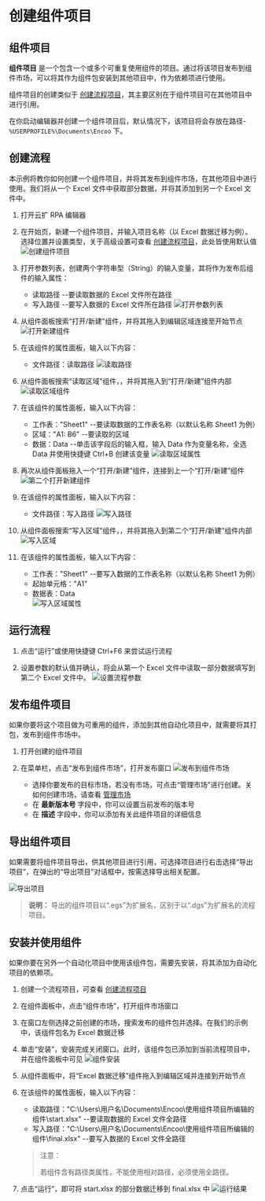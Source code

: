 # 创建组件项目

## 组件项目

**组件项目** 是一个包含一个或多个可重复使用组件的项目。通过将该项目发布到组件市场，可以将其作为组件包安装到其他项目中，作为依赖项进行使用。

组件项目的创建类似于 [创建流程项目](./CreateProject.md)，其主要区别在于组件项目可在其他项目中进行引用。

在你启动编辑器并创建一个组件项目后，默认情况下，该项目将会存放在路径-`%USERPROFILE%\Documents\Encoo` 下。

## 创建流程

本示例将教你如何创建一个组件项目，并将其发布到组件市场，在其他项目中进行使用。我们将从一个 Excel 文件中获取部分数据，并将其添加到另一个 Excel 文件中。

1. 打开云扩 RPA 编辑器

2. 在开始页，新建一个组件项目，并输入项目名称（以 Excel 数据迁移为例）。选择位置并设置类型，关于高级设置可查看 [创建流程项目](./CreateProject.md)，此处皆使用默认值
![创建组件项目](https://docimages.blob.core.chinacloudapi.cn/images/Studio/workingProcess/newlibrary20201112.png)

3. 打开参数列表，创建两个字符串型（String）的输入变量，其将作为发布后组件的输入属性：
    - 读取路径  --要读取数据的 Excel 文件所在路径
    - 写入路径  --要写入数据的 Excel 文件所在路径
![打开参数列表](https://docimages.blob.core.chinacloudapi.cn/images/Studio/workingProcess/createref20201112.png)
4. 从组件面板搜索“打开/新建”组件，并将其拖入到编辑区域连接至开始节点
![打开新建组件](https://docimages.blob.core.chinacloudapi.cn/images/Studio/workingProcess/opencreate20201112.png)

5. 在该组件的属性面板，输入以下内容：
    - 文件路径：读取路径
![读取路径](https://docimages.blob.core.chinacloudapi.cn/images/Studio/workingProcess/readpath20201112.png)
6. 从组件面板搜索“读取区域”组件，，并将其拖入到“打开/新建”组件内部
![读取区域组件](https://docimages.blob.core.chinacloudapi.cn/images/Studio/workingProcess/readarea20201112.png)
7. 在该组件的属性面板，输入以下内容：
    - 工作表："Sheet1"  --要读取数据的工作表名称（以默认名称 Sheet1 为例）
    - 区域："A1: B6" --要读取的区域
    - 数据：Data  --单击该字段后的输入框，输入 Data 作为变量名称，全选 Data 并使用快捷键 Ctrl+B 创建该变量
![读取区域属性](https://docimages.blob.core.chinacloudapi.cn/images/Studio/workingProcess/setactivities20201112.png)
8. 再次从组件面板拖入一个“打开/新建”组件，连接到上一个“打开/新建”组件
![第二个打开新建组件](https://docimages.blob.core.chinacloudapi.cn/images/Studio/workingProcess/opencreatetwo20201112.png)

9. 在该组件的属性面板，输入以下内容：
    - 文件路径：写入路径
![写入路径](https://docimages.blob.core.chinacloudapi.cn/images/Studio/workingProcess/writepath20201112.png)
10. 从组件面板搜索“写入区域”组件，，并将其拖入到第二个“打开/新建”组件内部
![写入区域](https://docimages.blob.core.chinacloudapi.cn/images/Studio/workingProcess/writearea20201112.png)
11. 在该组件的属性面板，输入以下内容：
    - 工作表："Sheet1"  --要写入数据的工作表名称（以默认名称 Sheet1 为例）
    - 起始单元格："A1"
    - 数据表：Data  
![写入区域属性](https://docimages.blob.core.chinacloudapi.cn/images/Studio/workingProcess/setwritearea20201112.png)

## 运行流程

1. 点击“运行”或使用快捷键 Ctrl+F6 来尝试运行流程

2. 设置参数的默认值并确认，将会从第一个 Excel 文件中读取一部分数据填写到第二个 Excel 文件中。
![设置流程参数](https://docimages.blob.core.chinacloudapi.cn/images/Studio/path20210508.png)

## 发布组件项目

如果你要将这个项目做为可重用的组件，添加到其他自动化项目中，就需要将其打包，发布到组件市场中。

1. 打开创建的组件项目

2. 在菜单栏，点击“发布到组件市场”，打开发布窗口
   ![发布到组件市场](https://docimages.blob.core.chinacloudapi.cn/images/Studio/workingProcess/publishactivities20201112.png)
    - 选择你要发布的目标市场，若没有市场，可点击“管理市场”进行创建。关如何创建市场，请查看 [管理市场](../market/Market.md)
    - 在 **最新版本号** 字段中，你可以设置当前发布的版本号
    - 在 **描述** 字段中，你可以添加有关此组件项目的详细信息

## 导出组件项目

如果需要将组件项目导出，供其他项目进行引用，可选择项目进行右击选择“导出项目”，在弹出的“导出项目”对话框中，按需选择导出相关配置。

![导出项目](https://docimages.blob.core.chinacloudapi.cn/images/Studio/Debugging/exportproject20201214.png)

> **说明：**
> 导出的组件项目以“.egs”为扩展名，区别于以“.dgs”为扩展名的流程项目。

## 安装并使用组件

如果你要在另外一个自动化项目中使用该组件包，需要先安装，将其添加为自动化项目的依赖项。

1. 创建一个流程项目，可查看 [创建流程项目](./CreateProject.md)

2. 在组件面板中，点击“组件市场”，打开组件市场窗口

3. 在窗口左侧选择之前创建的市场，搜索发布的组件包并选择。在我们的示例中，该组件包名为 Excel 数据迁移

4. 单击“安装”，安装完成关闭窗口。此时，该组件包已添加到当前流程项目中，并在组件面板中可见
![组件安装](https://docimages.blob.core.chinacloudapi.cn/images/Studio/workingProcess/useactivitiesmarket20201112.png)

5. 从组件面板中，将“Excel 数据迁移”组件拖入到编辑区域并连接到开始节点

6. 在该组件的属性面板，输入以下内容：
    - 读取路径："C:\Users\用户名\Documents\Encoo\使用组件项目所编辑的组件\start.xlsx"  --要读取数据的 Excel 文件全路径
    - 写入路径："C:\Users\用户名\Documents\Encoo\使用组件项目所编辑的组件\final.xlsx" --要写入数据的 Excel 文件全路径

    > 注意：
    >
    > 若组件含有路径类属性，不能使用相对路径，必须使用全路径。

7. 点击“运行”，即可将 start.xlsx 的部分数据迁移到 final.xlsx 中
![运行结果](https://docimages.blob.core.chinacloudapi.cn/images/Studio/workingProcess/runresult20201112.png)
